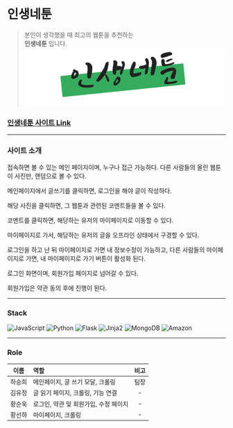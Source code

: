# 인생네툰
> 본인이 생각했을 때 최고의 웹툰을 추천하는 </br> **인생네툰** 입니다.
<img src="./static/lifewebtoon2.png" alt=""></img><br/>

### [인생네툰 사이트 Link](http://ariul-dev.shop/)
---

### 사이트 소개

접속하면 볼 수 있는 메인 페이지이며, 누구나 접근 가능하다.
다른 사람들의 올린 웹툰이 사진만, 랜덤으로 볼 수 있다.

메인페이지에서 글쓰기를 클릭하면, 로그인을 해야 글이 작성하다.

해당 사진을 클릭하면, 그 웹툰과 관련된 코멘트들을 볼 수 있다.

코멘트를 클릭하면, 해당하는 유저의 마이페이지로 이동할 수 있다.

마이페이지로 가서, 해당하는 유저의 글을 오프라인 상태에서 구경할 수 있다.

로그인을 하고 난 뒤 마이페이지로 가면 내 정보수정이 가능하고, 
다른 사람들의 마이페이지로 가면, 내 마이페이지로 가기 버튼이 활성화 된다.

로그인 화면이며, 회원가입 페이지로 넘어갈 수 있다.

회원가입은 약관 동의 후에 진행이 된다.

---------------
<!-- Stack -->

### Stack

![JavaScript](https://img.shields.io/badge/-JavaScript-%23F7DF1C?style=for-the-badge&logo=javascript&logoColor=000000&labelColor=%23F7DF1C&color=%23FFCE5A)
![Python](https://img.shields.io/badge/-Python-007ACC?style=for-the-badge&logo=Python&color=white)
![Flask](https://img.shields.io/badge/-Flask-007ACC?style=for-the-badge&logo=Flask)
![Jinja2](https://img.shields.io/badge/-Jinja2-F05032?style=for-the-badge&logo=Jinja&logoColor=ffffff)
![MongoDB](https://img.shields.io/badge/-MongoDB-43853d?style=for-the-badge&logo=MongoDB&logoColor=white)
![Amazon](https://img.shields.io/badge/-AWS_EC2-232F3E?style=for-the-badge&logo=Amazon-aws&logoColor=white)


---

<!-- Role -->

### Role

|  이름  | 역할                               | 비고         |
| :----: | :--------------------------------- | :-----------: |
| 하승희 | 메인페이지, 글 쓰기 모달, 크롤링 |팀장 |
| 김유정 | 글 읽기 페이지, 크롤링, 기능 연결 | - |
| 황순욱 | 로그인, 약관 및 회원가입, 수정 페이지 | - |
| 황선하 | 마이페이지, 크롤링  | - |